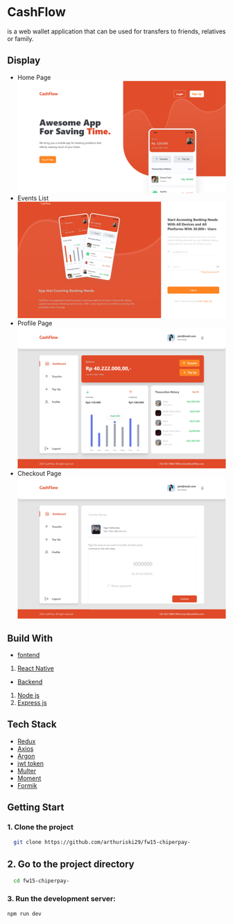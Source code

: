 # CashFlow

is a web wallet application that can be used for transfers to friends, relatives or family.


## Display
- Home Page<img src="src/assets/ss-landingpage.png"/>
- Events List<img src="src/assets/ss-loginpage.png"/>
- Profile Page<img src="src/assets/ss-dashboard.png"/>
- Checkout Page<img src="src/assets/ss-payment.png"/>
## Build With
- [fontend](https://roastville.netlify.app/)
1. [React Native ](https://reactnative.dev/)

- [Backend](https://fw15-logpose-backend.vercel.app/)
1. [Node js](https://nodejs.org/en/)
2. [Express js](https://expressjs.com/en/starter/installing.html)
## Tech Stack
- [Redux](https://redux.js.org/)
- [Axios](https://axios-http.com/docs/intro)
- [Argon](https://www.npmjs.com/package/argon2)
- [jwt token](https://www.npmjs.com/package/jsonwebtoken)
- [Multer](https://www.npmjs.com/package/multer)
- [Moment](https://momentjs.com/)
- [Formik](https://formik.org/)

## Getting Start
### 1. Clone the project

```bash
  git clone https://github.com/arthuriski29/fw15-chiperpay-
```

## 2. Go to the project directory

```bash
  cd fw15-chiperpay-
```

### 3. Run the development server:

```bash
npm run dev
```
